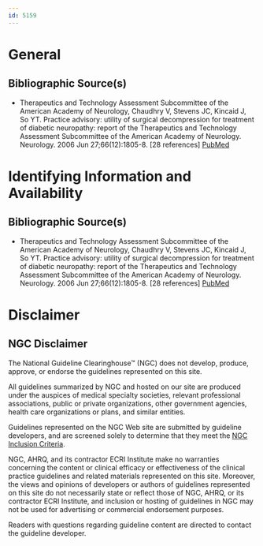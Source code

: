 ```yaml
---
id: 5159
---
```


# General

## Bibliographic Source(s)

- Therapeutics and Technology Assessment Subcommittee of the American Academy of Neurology, Chaudhry V, Stevens JC, Kincaid J, So YT. Practice advisory: utility of surgical decompression for treatment of diabetic neuropathy: report of the Therapeutics and Technology Assessment Subcommittee of the American Academy of Neurology. Neurology. 2006 Jun 27;66(12):1805-8. [28 references] [ PubMed ](http://www.ncbi.nlm.nih.gov/entrez/query.fcgi?cmd=Retrieve&db=pubmed&dopt=Abstract&list_uids=16801641)

# Identifying Information and Availability

## Bibliographic Source(s)

- Therapeutics and Technology Assessment Subcommittee of the American Academy of Neurology, Chaudhry V, Stevens JC, Kincaid J, So YT. Practice advisory: utility of surgical decompression for treatment of diabetic neuropathy: report of the Therapeutics and Technology Assessment Subcommittee of the American Academy of Neurology. Neurology. 2006 Jun 27;66(12):1805-8. [28 references] [ PubMed ](http://www.ncbi.nlm.nih.gov/entrez/query.fcgi?cmd=Retrieve&db=pubmed&dopt=Abstract&list_uids=16801641)

# Disclaimer

## NGC Disclaimer

The National Guideline Clearinghouse™ (NGC) does not develop, produce, approve, or endorse the guidelines represented on this site.

All guidelines summarized by NGC and hosted on our site are produced under the auspices of medical specialty societies, relevant professional associations, public or private organizations, other government agencies, health care organizations or plans, and similar entities.

Guidelines represented on the NGC Web site are submitted by guideline developers, and are screened solely to determine that they meet the [NGC Inclusion Criteria](/help-and-about/summaries/inclusion-criteria).

NGC, AHRQ, and its contractor ECRI Institute make no warranties concerning the content or clinical efficacy or effectiveness of the clinical practice guidelines and related materials represented on this site. Moreover, the views and opinions of developers or authors of guidelines represented on this site do not necessarily state or reflect those of NGC, AHRQ, or its contractor ECRI Institute, and inclusion or hosting of guidelines in NGC may not be used for advertising or commercial endorsement purposes.

Readers with questions regarding guideline content are directed to contact the guideline developer.

